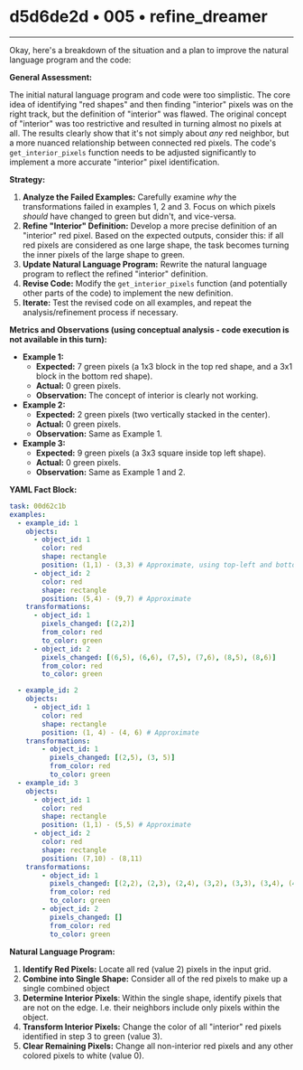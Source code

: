 # d5d6de2d • 005 • refine_dreamer

---
Okay, here's a breakdown of the situation and a plan to improve the natural language program and the code:

**General Assessment:**

The initial natural language program and code were too simplistic. The core idea of identifying "red shapes" and then finding "interior" pixels was on the right track, but the definition of "interior" was flawed. The original concept of "interior" was too restrictive and resulted in turning almost no pixels at all. The results clearly show that it's not simply about *any* red neighbor, but a more nuanced relationship between connected red pixels. The code's `get_interior_pixels` function needs to be adjusted significantly to implement a more accurate "interior" pixel identification.

**Strategy:**

1.  **Analyze the Failed Examples:** Carefully examine *why* the transformations failed in examples 1, 2 and 3. Focus on which pixels *should* have changed to green but didn't, and vice-versa.
2.  **Refine "Interior" Definition:** Develop a more precise definition of an "interior" red pixel. Based on the expected outputs, consider this: if all red pixels are considered as one large shape, the task becomes turning the inner pixels of the large shape to green.
3.  **Update Natural Language Program:** Rewrite the natural language program to reflect the refined "interior" definition.
4.  **Revise Code:** Modify the `get_interior_pixels` function (and potentially other parts of the code) to implement the new definition.
5.  **Iterate:** Test the revised code on all examples, and repeat the analysis/refinement process if necessary.

**Metrics and Observations (using conceptual analysis - code execution is not available in this turn):**

*   **Example 1:**
    *   **Expected:** 7 green pixels (a 1x3 block in the top red shape, and a 3x1 block in the bottom red shape).
    *   **Actual:** 0 green pixels.
    *   **Observation:** The concept of interior is clearly not working.
*   **Example 2:**
    *   **Expected:** 2 green pixels (two vertically stacked in the center).
    *   **Actual:** 0 green pixels.
    *   **Observation:** Same as Example 1.
*   **Example 3:**
    *   **Expected:** 9 green pixels (a 3x3 square inside top left shape).
    *   **Actual:** 0 green pixels.
    *   **Observation:** Same as Example 1 and 2.

**YAML Fact Block:**

```yaml
task: 00d62c1b
examples:
  - example_id: 1
    objects:
      - object_id: 1
        color: red
        shape: rectangle
        position: (1,1) - (3,3) # Approximate, using top-left and bottom-right corners
      - object_id: 2
        color: red
        shape: rectangle
        position: (5,4) - (9,7) # Approximate
    transformations:
      - object_id: 1
        pixels_changed: [(2,2)]
        from_color: red
        to_color: green
      - object_id: 2
        pixels_changed: [(6,5), (6,6), (7,5), (7,6), (8,5), (8,6)]
        from_color: red
        to_color: green

  - example_id: 2
    objects:
      - object_id: 1
        color: red
        shape: rectangle
        position: (1, 4) - (4, 6) # Approximate
    transformations:
        - object_id: 1
          pixels_changed: [(2,5), (3, 5)]
          from_color: red
          to_color: green
  - example_id: 3
    objects:
      - object_id: 1
        color: red
        shape: rectangle
        position: (1,1) - (5,5) # Approximate
      - object_id: 2
        color: red
        shape: rectangle
        position: (7,10) - (8,11)
    transformations:
        - object_id: 1
          pixels_changed: [(2,2), (2,3), (2,4), (3,2), (3,3), (3,4), (4,2), (4,3), (4,4)]
          from_color: red
          to_color: green
        - object_id: 2
          pixels_changed: []
          from_color: red
          to_color: green

```

**Natural Language Program:**

1.  **Identify Red Pixels:** Locate all red (value 2) pixels in the input grid.
2.  **Combine into Single Shape:** Consider all of the red pixels to make up a single combined object
3. **Determine Interior Pixels**: Within the single shape, identify pixels that are not on the edge. I.e. their neighbors include only pixels within the object.
4.  **Transform Interior Pixels:** Change the color of all "interior" red pixels identified in step 3 to green (value 3).
5.  **Clear Remaining Pixels:** Change all non-interior red pixels and any other colored pixels to white (value 0).

